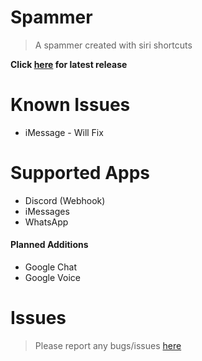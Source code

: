 # Spammer
> A spammer created with siri shortcuts

**Click [here](https://github.com/taksheel-club/Spammer/releases/latest) for latest release**

# Known Issues
- iMessage - Will Fix

# Supported Apps
- Discord (Webhook)
- iMessages
- WhatsApp

#### Planned Additions
- Google Chat
- Google Voice

# Issues
> Please report any bugs/issues [here](https://github.com/taksheel-club/Spammer/issues/new)
